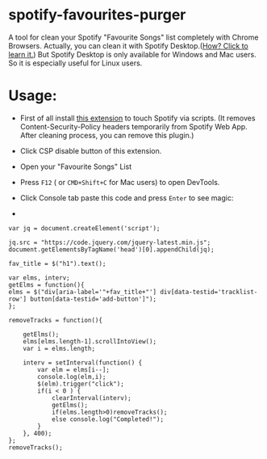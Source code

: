 
# spotify-favourites-purger
A tool for clean your Spotify "Favourite Songs" list completely with Chrome Browsers.
Actually, you can clean it with Spotify Desktop.([How? Click to learn it.](https://community.spotify.com/t5/iOS-iPhone-iPad/Delete-all-songs/td-p/1411628#:~:text=Removing%20all%20Liked%20Songs%20at,right%20clicking%20and%20deleting%20them.)) But Spotify Desktop is only available for Windows and Mac users. So it is especially useful for Linux users. 

# Usage:

 - First of all install [this extension](https://chrome.google.com/webstore/detail/disable-content-security/ieelmcmcagommplceebfedjlakkhpden/related) to touch Spotify via scripts. 
(It removes Content-Security-Policy headers temporarily from Spotify Web App.
After cleaning process, you can remove this plugin.)

 - Click CSP disable button of this extension.
 - Open your "Favourite Songs" List
 - Press `F12` ( or `CMD+Shift+C` for Mac users) to open DevTools. 
 - Click Console tab paste this code and press `Enter` to see magic:
 - 
 
    var jq = document.createElement('script');
    
    jq.src = "https://code.jquery.com/jquery-latest.min.js";
    document.getElementsByTagName('head')[0].appendChild(jq);
    
    fav_title = $("h1").text();
    
    var elms, interv;
    getElms = function(){ 
    elms = $("div[aria-label='"+fav_title+"'] div[data-testid='tracklist-row'] button[data-testid='add-button']");
    };
    
    removeTracks = function(){
        
        getElms();
        elms[elms.length-1].scrollIntoView();
        var i = elms.length;
        
        interv = setInterval(function() {
            var elm = elms[i--];
            console.log(elm,i);
            $(elm).trigger("click");
            if(i < 0 ) {
                clearInterval(interv);
                getElms();
                if(elms.length>0)removeTracks();
                else console.log("Completed!");
            }
        }, 400);
    };
    removeTracks();
